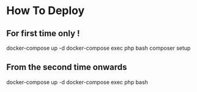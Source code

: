 # How To Deploy
## For first time only !
docker-compose up -d
docker-compose exec php bash
composer setup
## From the second time onwards
docker-compose up -d
docker-compose exec php bash
